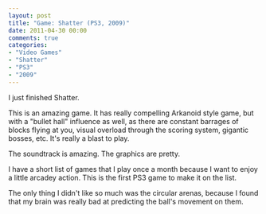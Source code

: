 ```yaml
---
layout: post
title: "Game: Shatter (PS3, 2009)"
date: 2011-04-30 00:00
comments: true
categories:
- "Video Games"
- "Shatter"
- "PS3"
- "2009"
---
```


I just finished Shatter.

This is an amazing game. It has really compelling Arkanoid style
game, but with a "bullet hall" influence as well, as there are
constant barrages of blocks flying at you, visual overload through
the scoring system, gigantic bosses, etc. It's really a blast to
play.

The soundtrack is amazing. The graphics are pretty.

I have a short list of games that I play once a month because I
want to enjoy a little arcadey action. This is the first PS3 game
to make it on the list.

The only thing I didn't like so much was the circular arenas,
because I found that my brain was really bad at predicting the
ball's movement on them.
